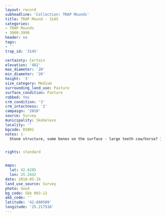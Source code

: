 ```yaml
---
layout: record
subheadline: 'Collection: TRAP Mounds'
title: TRAP Mound - 3145
categories:
- TRAP Mounds
- 3000-3999
header: no
tags:
- ''
trap_id: '3145'

certainty: Certain
elevation: '482'
max_diameter: '20'
min_diameter: '20'
height: '3'
size_category: Medium
surrounding_land_use: Pasture
surface_condition: Pasture
robbed: Yes
crm_condition: '3'
crm_intactness: '2'
campaign: '2010'
source: Survey
municipality: Skobelevo
locality: ''
bgcode: DS001
notes: |-
  Stone structure, some bones on the surface - large teeth cow/horse? 1 huge fresh trench on the top, 4x3, 2m deep/in 2011 another fresh robbers' trench.


rights: standard


maps:
  lat: 42.6285
  lon: 25.2442
date: 2018-05-16
land_use_source: Survey
photo: Good
bg_code: Skb 003-12
akb_code: ''
latitude: '42.680589'
longitude: '25.217516'
---
```

